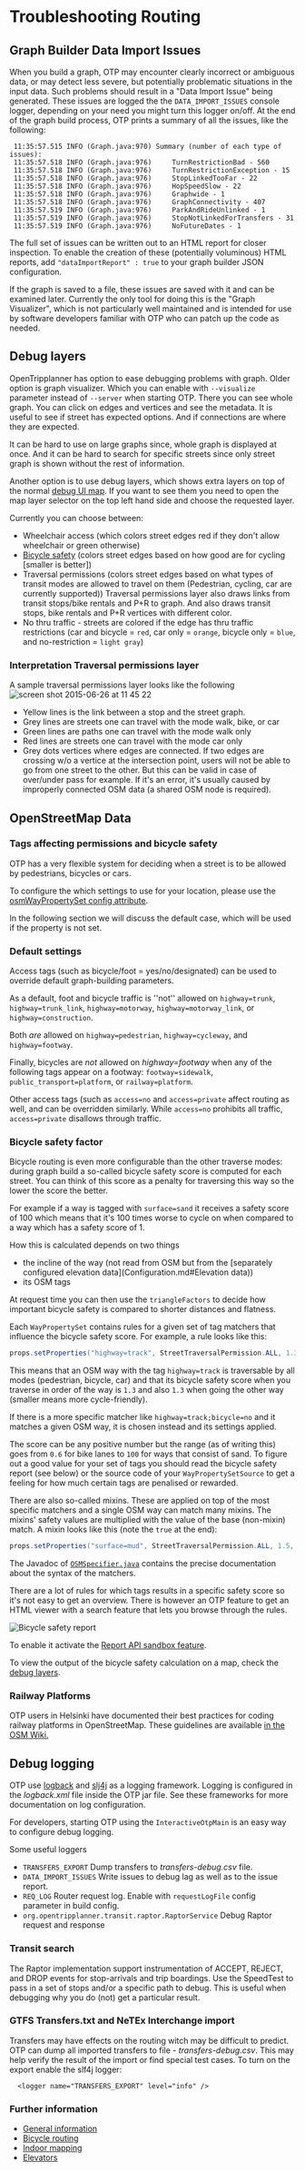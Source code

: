 # Troubleshooting Routing

## Graph Builder Data Import Issues

When you build a graph, OTP may encounter clearly incorrect or ambiguous data, or may detect less 
severe, but potentially problematic situations in the input data. Such problems should result in a 
"Data Import Issue" being generated. These issues are logged the the `DATA_IMPORT_ISSUES` console 
logger, depending on your need you might turn this logger on/off. At the end of the graph build 
process, OTP prints a summary of all the issues, like the following:

```
 11:35:57.515 INFO (Graph.java:970) Summary (number of each type of issues):
 11:35:57.518 INFO (Graph.java:976)     TurnRestrictionBad - 560
 11:35:57.518 INFO (Graph.java:976)     TurnRestrictionException - 15
 11:35:57.518 INFO (Graph.java:976)     StopLinkedTooFar - 22
 11:35:57.518 INFO (Graph.java:976)     HopSpeedSlow - 22
 11:35:57.518 INFO (Graph.java:976)     Graphwide - 1
 11:35:57.518 INFO (Graph.java:976)     GraphConnectivity - 407
 11:35:57.519 INFO (Graph.java:976)     ParkAndRideUnlinked - 1
 11:35:57.519 INFO (Graph.java:976)     StopNotLinkedForTransfers - 31
 11:35:57.519 INFO (Graph.java:976)     NoFutureDates - 1
```

The full set of issues can be written out to an HTML report for closer inspection. To enable the 
creation of these (potentially voluminous) HTML reports, add `"dataImportReport" : true` to your 
graph builder JSON configuration.

If the graph is saved to a file, these issues are saved with it and can be examined later. 
Currently the only tool for doing this is the "Graph Visualizer", which is not particularly well 
maintained and is intended for use by software developers familiar with OTP who can patch up the 
code as needed.


## Debug layers

OpenTripplanner has option to ease debugging problems with graph. Older option is graph visualizer.
Which you can enable with `--visualize` parameter instead of `--server` when starting OTP.
There you can see whole graph. You can click on edges and vertices and see the metadata. It is
 useful to see if street has expected options. And if connections are where they are expected.

It can be hard to use on large graphs since, whole graph is displayed at once. And it can be hard
 to search for specific streets since only street graph is shown without the rest of information.
 
Another option is to use debug layers, which shows extra layers on top of the normal [debug UI map](http://localhost:8080). 
If you want to see them you need to open the map layer selector on the top left hand side and choose
the requested layer.

Currently you can choose between:

- Wheelchair access (which colors street edges red if they don't allow wheelchair or green otherwise)
- [Bicycle safety](Troubleshooting-Routing.md#Bicycle-safety-factor) (colors street edges based on how good are for cycling [smaller is better])
- Traversal permissions (colors street edges based on what types of transit modes are allowed to
 travel on them (Pedestrian, cycling, car are currently supported)) Traversal permissions layer also
 draws links from transit stops/bike rentals and P+R to graph. And also draws transit stops, bike rentals
  and P+R vertices with different color.
- No thru traffic - streets are colored if the edge has thru traffic restrictions (car and bicycle = `red`, car only = `orange`, bicycle only = `blue`, and no-restriction = `light gray`)

### Interpretation Traversal permissions layer

A sample traversal permissions layer looks like the following 
![screen shot 2015-06-26 at 11 45 22](https://cloud.githubusercontent.com/assets/4493762/8374829/df05c438-1bf8-11e5-8ead-c1dea41af122.png)

* Yellow lines is the link between a stop and the street graph.
* Grey lines are streets one can travel with the mode walk, bike, or car
* Green lines are paths one can travel with the mode walk only
* Red lines are streets one can travel with the mode car only
* Grey dots vertices where edges are connected. If two edges are crossing w/o a vertice at the intersection point, users will not be able to go from one street to the other. But this can be valid in case of over/under pass for 
example. If it's an error, it's usually caused by improperly connected OSM data (a shared OSM node is required). 

## OpenStreetMap Data

### Tags affecting permissions and bicycle safety

OTP has a very flexible system for deciding when a street is to be allowed by pedestrians, bicycles or cars.

To configure the which settings to use for your location, please use the [osmWayPropertySet config attribute](Configuration.md#Way-property-sets).

In the following section we will discuss the default case, which will be used if the property is not set.

### Default settings

Access tags (such as bicycle/foot = yes/no/designated) can be used to override default graph-building parameters. 

As a default, foot and bicycle traffic is ''not'' allowed on `highway=trunk`, `highway=trunk_link`, `highway=motorway`, `highway=motorway_link`, or `highway=construction`. 

Both *are* allowed on `highway=pedestrian`, `highway=cycleway`, and `highway=footway`. 

Finally, bicycles are *not* allowed on *highway=footway* when any of the following tags appear on a footway: `footway=sidewalk`, `public_transport=platform`, or `railway=platform`.

Other access tags (such as `access=no` and `access=private` affect routing as well, and can be overridden similarly. While `access=no` prohibits all traffic, `access=private` disallows through traffic.

### Bicycle safety factor

Bicycle routing is even more configurable than the other traverse modes: during graph build a so-called bicycle safety score is
computed for each street. You can think of this score as a penalty for traversing this way so the lower the score the better.

For example if a way is tagged with `surface=sand` it receives a safety score of 100 which means that it's 100 times worse to 
cycle on when compared to a way which has a safety score of 1.

How this is calculated depends on two things

- the incline of the way (not read from OSM but from the [separately configured elevation data](Configuration.md#Elevation data))
- its OSM tags
 
At request time you can then use the `triangleFactors` to decide how important bicycle safety 
is compared to shorter distances and flatness.

Each `WayPropertySet` contains rules for a given set of tag matchers that influence the bicycle safety score. For example, a rule looks like this:

```java
props.setProperties("highway=track", StreetTraversalPermission.ALL, 1.3, 1.3);
```

This means that an OSM way with the tag `highway=track` is traversable by all modes (pedestrian, bicycle, car) and that
its bicycle safety score when you traverse in order of the way is `1.3` and also `1.3` when going the other way 
(smaller means more cycle-friendly).

If there is a more specific matcher like `highway=track;bicycle=no` and it matches a given OSM way, 
it is chosen instead and its settings applied.

The score can be any positive number but the range (as of writing this) goes from `0.6` for bike lanes
to `100` for ways that consist of sand. To figure out a good value for your set of tags you should
read the bicycle safety report (see below) or the source code of your `WayPropertySetSource` to get
a feeling for how much certain tags are penalised or rewarded.

There are also so-called mixins. These are applied on top of the most specific matchers and a single
OSM way can match many mixins. The mixins' safety values are multiplied with the value of the base 
(non-mixin) match. 
A mixin looks like this (note the `true` at the end):

```java
props.setProperties("surface=mud", StreetTraversalPermission.ALL, 1.5, 1.5, true);
```

The Javadoc of [`OSMSpecifier.java`](https://github.com/opentripplanner/OpenTripPlanner/blob/dev-2.x/src/main/java/org/opentripplanner/graph_builder/module/osm/OSMSpecifier.java)
contains the precise documentation about the syntax of the matchers.

There are a lot of rules for which tags results in a specific safety score so it's not easy to get an overview.
There is however an OTP feature to get an HTML viewer with a search feature that lets you browse through the rules.

![Bicycle safety report](images/bicycle-safety-report.png)

To enable it activate the [Report API sandbox feature](sandbox/ReportApi.md).

To view the output of the bicycle safety calculation on a map, check the [debug layers](Troubleshooting-Routing.md#Debug-layers).

### Railway Platforms

OTP users in Helsinki have documented their best practices for coding railway platforms in OpenStreetMap. These guidelines are available [in the OSM Wiki.](https://wiki.openstreetmap.org/wiki/Digitransit#Editing_railway_platforms)

## Debug logging

OTP use [logback](http://logback.qos.ch/) and [slj4j](http://www.slf4j.org/) as a logging framework. Logging is configured in the _logback.xml_ file inside the OTP jar file. See these frameworks for more documentation on log configuration.

For developers, starting OTP using the `InteractiveOtpMain` is an easy way to configure 
debug logging.

Some useful loggers
- `TRANSFERS_EXPORT` Dump transfers to _transfers-debug.csv_ file.
- `DATA_IMPORT_ISSUES` Write issues to debug lag as well as to the issue report.
- `REQ_LOG` Router request log. Enable with `requestLogFile` config parameter in build config. 
- `org.opentripplanner.transit.raptor.RaptorService` Debug Raptor request and response


### Transit search

The Raptor implementation support instrumentation of ACCEPT, REJECT, and DROP events for stop-arrivals and trip boardings. Use the SpeedTest to pass in a set of stops and/or a specific path to debug. This is useful when debugging why you do (not) get a particular result.

### GTFS Transfers.txt and NeTEx Interchange import

Transfers may have effects on the routing witch may be difficult to predict. OTP can dump all 
imported transfers to file - _transfers-debug.csv_. This may help verify the result of the import
or find special test cases. To turn on the export enable the slf4j logger:

```
  <logger name="TRANSFERS_EXPORT" level="info" />
```


### Further information

* [General information](https://github.com/opentripplanner/OpenTripPlanner/wiki/GraphBuilder#graph-concepts)
* [Bicycle routing](http://wiki.openstreetmap.org/wiki/OpenTripPlanner#Bicycle_routing)
* [Indoor mapping](https://github.com/opentripplanner/OpenTripPlanner/wiki/Indoor-mapping)
* [Elevators](http://wiki.openstreetmap.org/wiki/OpenTripPlanner#Elevators)
